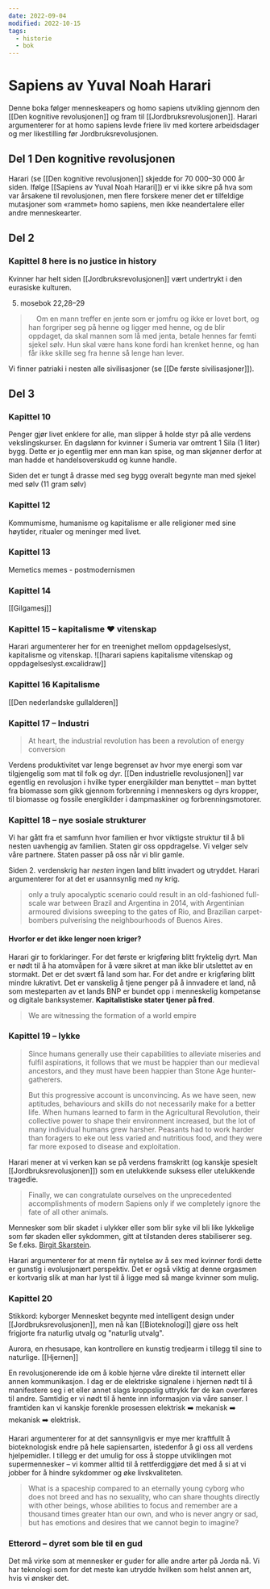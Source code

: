 ```yaml
---
date: 2022-09-04
modified: 2022-10-15
tags:
  - historie
  - bok
---
```

# Sapiens av Yuval Noah Harari

Denne boka følger menneskeapers og homo sapiens utvikling gjennom den [[Den kognitive revolusjonen]] og fram til [[Jordbruksrevolusjonen]].
Harari argumenterer for at homo sapiens levde friere liv med kortere arbeidsdager og mer likestilling før Jordbruksrevolusjonen. 

## Del 1 Den kognitive revolusjonen
Harari (se [[Den kognitive revolusjonen]] skjedde for 70 000–30 000 år siden. Ifølge [[Sapiens av Yuval Noah Harari]]) er vi ikke sikre på hva som var årsakene til revolusjonen, men flere forskere mener det er tilfeldige mutasjoner som «rammet» homo sapiens, men ikke neandertalere eller andre menneskearter.

## Del 2

### Kapittel 8 here is no justice in history
Kvinner har helt siden [[Jordbruksrevolusjonen]] vært undertrykt i den eurasiske kulturen. 

5. mosebok 22,28–29
>     Om en mann treffer en jente som er jomfru og ikke er lovet bort, og han forgriper seg på henne og ligger med henne, og de blir oppdaget, da skal mannen som lå med jenta, betale hennes far femti sjekel sølv. Hun skal være hans kone fordi han krenket henne, og han får ikke skille seg fra henne så lenge han lever.

Vi finner patriaki i nesten alle sivilisasjoner (se [[De første sivilisasjoner]]). 

## Del 3
### Kapittel 10
Penger gjør livet enklere for alle, man slipper å holde styr på alle verdens vekslingskurser. 
En dagslønn for kvinner i Sumeria var omtrent 1 Sila (1 liter) bygg. Dette er jo egentlig mer enn man kan spise, og man skjønner derfor at man hadde et handelsoverskudd og kunne handle.

Siden det er tungt å drasse med seg bygg overalt begynte man med sjekel med sølv (11 gram sølv)

### Kapittel 12
Kommumisme, humanisme og kapitalisme er alle religioner med sine høytider, ritualer og meninger med livet.

### Kapittel 13
Memetics memes - postmodernismen 

### Kapittel 14
[[Gilgamesj]] 

### Kapittel 15 – kapitalisme ❤️ vitenskap
Harari argumenterer her for en treenighet mellom oppdagelseslyst, kapitalisme og vitenskap. 
![[harari sapiens kapitalisme vitenskap og oppdagelseslyst.excalidraw]]
### Kapittel 16 Kapitalisme
[[Den nederlandske gullalderen]]

### Kapittel 17 – Industri
> At heart, the industrial revolution has been a revolution of energy conversion

Verdens produktivitet var lenge begrenset av hvor mye energi som var tilgjengelig som mat til folk og dyr. [[Den industrielle revolusjonen]] var egentlig en revolusjon i hvilke typer energikilder man benyttet – man byttet fra biomasse som gikk gjennom forbrenning i menneskers og dyrs kropper, til biomasse og fossile energikilder i dampmaskiner og forbrenningsmotorer.

### Kapittel 18 – nye sosiale strukturer
Vi har gått fra et samfunn hvor familien er hvor viktigste struktur til å bli nesten uavhengig av familien. Staten gir oss oppdragelse. Vi velger selv våre partnere. Staten passer på oss når vi blir gamle.

Siden 2. verdenskrig har *nesten* ingen land blitt invadert og utryddet. Harari argumenterer for at det er usannsynlig med ny krig.

> only a truly apocalyptic scenario could result in an old-fashioned full-scale war between Brazil and Argentina in 2014, with Argentinian armoured divisions sweeping to the gates of Rio, and Brazilian carpet-bombers pulverising the neighbourhoods of Buenos Aires.

#### Hvorfor er det ikke lenger noen kriger?
Harari gir to forklaringer. For det første er krigføring blitt fryktelig dyrt. Man er nødt til å ha atomvåpen for å være sikret at man ikke blir utslettet av en stormakt. Det er det svært få land som har. For det andre er krigføring blitt mindre lukrativt. Det er vanskelig å tjene penger på å innvadere et land, nå som mesteparten av et lands BNP er bundet opp i menneskelig kompetanse og digitale banksystemer. **Kapitalistiske stater tjener på fred**.

> We are witnessing the formation of a world empire

### Kapittel 19 – lykke
> Since humans generally use their capabilities to alleviate miseries and fulfil aspirations, it follows that we must be happier than our medieval ancestors, and they must have been happier than Stone Age hunter-gatherers. 
> 
> But this progressive account is unconvincing. As we have seen, new aptitudes, behaviours and skills do not necessarily make for a better life. When humans learned to farm in the Agricultural Revolution, their collective power to shape their environment increased, but the lot of many individual humans grew harsher. Peasants had to work harder than foragers to eke out less varied and nutritious food, and they were far more exposed to disease and exploitation.

Harari mener at vi verken kan se på verdens framskritt (og kanskje spesielt [[Jordbruksrevolusjonen]]) som en utelukkende suksess eller utelukkende tragedie. 

> Finally, we can congratulate ourselves on the unprecedented accomplishments of modern Sapiens only if we completely ignore the fate of all other animals.

Mennesker som blir skadet i ulykker eller som blir syke vil bli like lykkelige som før skaden eller sykdommen, gitt at tilstanden deres stabiliserer seg. Se f.eks. 
[Birgit Skarstein](https://en.wikipedia.org/wiki/Birgit%20Skarstein).  

Harari argumenterer for at menn får nytelse av å sex med kvinner fordi dette er gunstig i evolusjonært perspektiv. Det er også viktig at denne orgasmen er kortvarig slik at man har lyst til å ligge med så mange kvinner som mulig.

### Kapittel 20
Stikkord: kyborger
Mennesket begynte med intelligent design under [[Jordbruksrevolusjonen]], men nå kan [[Bioteknologi]] gjøre oss helt frigjorte fra naturlig utvalg og "naturlig utvalg".

Aurora, en rhesusape, kan kontrollere en kunstig tredjearm i tillegg til sine to naturlige. [[Hjernen]]

En revolusjonerende ide om å koble hjerne våre direkte til internett eller annen kommunikasjon. I dag er de elektriske signalene i hjernen nødt til å manifestere seg i et eller annet slags kroppslig uttrykk før de kan overføres til andre. Samtidig er vi nødt til å hente inn informasjon via våre sanser. I framtiden kan vi kanskje forenkle prosessen elektrisk ➡️ mekanisk ➡️ mekanisk ➡️ elektrisk.

Harari argumenterer for at det sannsynligvis er mye mer kraftfullt å bioteknologisk endre på hele sapiensarten, istedenfor å gi oss all verdens hjelpemidler. I tillegg er det umulig for oss å stoppe utviklingen mot supermennesker – vi kommer alltid til å rettferdiggjøre det med å si at vi jobber for å hindre sykdommer og øke livskvaliteten.

> What is a spaceship compared to an eternally young cyborg who does not breed and has no sexuality, who can share thoughts directly with other beings, whose abilities to focus and remember are a thousand times greater htan our own, and who is never angry or sad, but has emotions and desires that we cannot begin to imagine?

### Etterord – dyret som ble til en gud
Det må virke som at mennesker er guder for alle andre arter på Jorda nå. Vi har teknologi som for det meste kan utrydde hvilken som helst annen art, hvis vi ønsker det.
